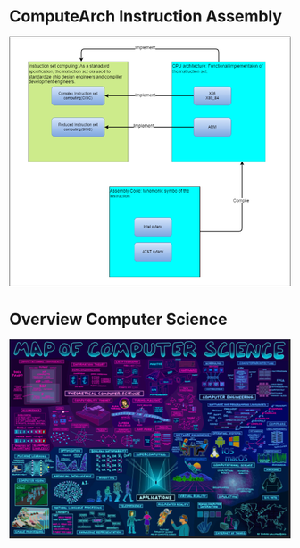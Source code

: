 # ComputeArch Instruction Assembly

![arch-instruction-assembly](./imgs/ComputeArch-instruction-assembly.drawio.png)

# Overview Computer Science
![computer science map](./imgs/map-of-computer-science.png)